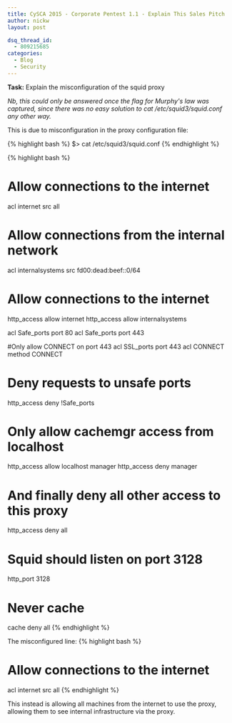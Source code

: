 ```yaml
---
title: CySCA 2015 - Corporate Pentest 1.1 - Explain This Sales Pitch
author: nickw
layout: post

dsq_thread_id:
  - 809215685
categories:
  - Blog
  - Security
---
```


**Task:** Explain the misconfiguration of the squid proxy

*Nb, this could only be answered once the flag for Murphy's law was captured, since there was no easy solution to cat /etc/squid3/squid.conf any other way.*

This is due to misconfiguration in the proxy configuration file:

{% highlight bash %}
$> cat /etc/squid3/squid.conf
{% endhighlight %}


{% highlight bash %}
# Allow connections to the internet
acl internet src all

# Allow connections from the internal network
acl internalsystems src fd00:dead:beef::0/64

# Allow connections to the internet
http_access allow internet
http_access allow internalsystems

acl Safe_ports port 80
acl Safe_ports port 443

#Only allow CONNECT on port 443
acl SSL_ports port 443
acl CONNECT method CONNECT

# Deny requests to unsafe ports
http_access deny !Safe_ports

# Only allow cachemgr access from localhost
http_access allow localhost manager
http_access deny manager

# And finally deny all other access to this proxy
http_access deny all

# Squid should listen on port 3128
http_port 3128

# Never cache
cache deny all
{% endhighlight %}


The misconfigured line: 
{% highlight bash %}
# Allow connections to the internet
acl internet src all
{% endhighlight %}

This instead is allowing all machines from the internet to use the proxy, 
allowing them to see internal infrastructure via the proxy.

